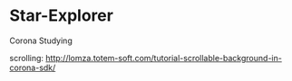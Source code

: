 # Star-Explorer
Corona Studying

scrolling: http://lomza.totem-soft.com/tutorial-scrollable-background-in-corona-sdk/
